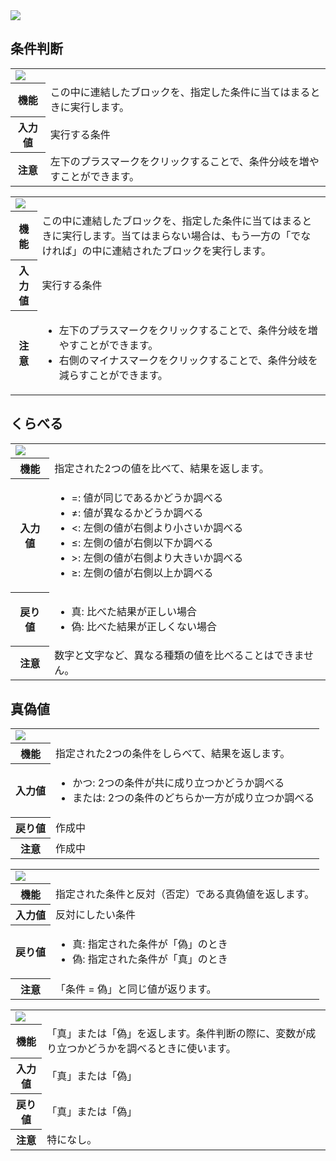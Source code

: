<span class="breadcrumb">
    <img src="{{ site.baseurl }}/assets/images/logic.png">
</span>

## 条件判断

<table id="if" class="block">
    <tr>
        <td colspan="2"><img src="{{ site.baseurl }}/assets/images/logic/if.png"></td>
    </tr>
    <tr>
        <th>機能</th>
        <td>この中に連結したブロックを、指定した条件に当てはまるときに実行します。</td>
    </tr>
    <tr>
        <th>入力値</th>
        <td>実行する条件</td>
    </tr>
    <tr>
        <th>注意</th>
        <td>左下のプラスマークをクリックすることで、条件分岐を増やすことができます。</td>
    </tr>
</table>

<table id="ifElse" class="block">
    <tr>
        <td colspan="2"><img src="{{ site.baseurl }}/assets/images/logic/ifElse.png"></td>
    </tr>
    <tr>
        <th>機能</th>
        <td>この中に連結したブロックを、指定した条件に当てはまるときに実行します。当てはまらない場合は、もう一方の「でなければ」の中に連結されたブロックを実行します。</td>
    </tr>
    <tr>
        <th>入力値</th>
        <td>実行する条件</td>
    </tr>
    <tr>
        <th>注意</th>
        <td>
            <ul>
                <li>左下のプラスマークをクリックすることで、条件分岐を増やすことができます。</li>
                <li>右側のマイナスマークをクリックすることで、条件分岐を減らすことができます。</li>
            </ul>
        </td>
    </tr>
</table>

## くらべる

<table id="equal" class="block">
    <tr>
        <td colspan="2"><img src="{{ site.baseurl }}/assets/images/logic/equal.png"></td>
    </tr>
    <tr>
        <th>機能</th>
        <td>指定された2つの値を比べて、結果を返します。</td>
    </tr>
    <tr>
        <th>入力値</th>
        <td>
            <ul>
                <li><span class="param">=: </span>値が同じであるかどうか調べる</li>
                <li><span class="param">&ne;: </span>値が異なるかどうか調べる</li>
                <li><span class="param">&lt;: </span>左側の値が右側より小さいか調べる</li>
                <li><span class="param">&le;: </span>左側の値が右側以下か調べる</li>
                <li><span class="param">&gt;: </span>左側の値が右側より大きいか調べる</li>
                <li><span class="param">&ge;: </span>左側の値が右側以上か調べる</li>
            </ul>
        </td>
    </tr>
    <tr>
        <th>戻り値</th>
        <td>
            <ul>
                <li><span class="param">真: </span>比べた結果が正しい場合</li>
                <li><span class="param">偽: </span>比べた結果が正しくない場合</li>
            </ul>
        </td>
    </tr>
    <tr>
        <th>注意</th>
        <td>数字と文字など、異なる種類の値を比べることはできません。</td>
    </tr>
</table>

## 真偽値

<table id="and" class="block">
    <tr>
        <td colspan="2"><img src="{{ site.baseurl }}/assets/images/logic/and.png"></td>
    </tr>
    <tr>
        <th>機能</th>
        <td>指定された2つの条件をしらべて、結果を返します。</td>
    </tr>
    <tr>
        <th>入力値</th>
        <td>
            <ul>
                <li><span class="param">かつ: </span>2つの条件が共に成り立つかどうか調べる</li>
                <li><span class="param">または: </span>2つの条件のどちらか一方が成り立つか調べる</li>
            </ul>
        </td>
    </tr>
    <tr>
        <th>戻り値</th>
        <td>作成中</td>
    </tr>
    <tr>
        <th>注意</th>
        <td>作成中</td>
    </tr>
</table>


<table id="not" class="block">
    <tr>
        <td colspan="2"><img src="{{ site.baseurl }}/assets/images/logic/not.png"></td>
    </tr>
    <tr>
        <th>機能</th>
        <td>指定された条件と反対（否定）である真偽値を返します。</td>
    </tr>
    <tr>
        <th>入力値</th>
        <td>反対にしたい条件</td>
    </tr>
    <tr>
        <th>戻り値</th>
        <td>
            <ul>
                <li><span class="param">真: </span>指定された条件が「偽」のとき</li>
                <li><span class="param">偽: </span>指定された条件が「真」のとき</li>
            </ul>
        </td>
    </tr>
    <tr>
        <th>注意</th>
        <td>「条件 = 偽」と同じ値が返ります。</td>
    </tr>
</table>

<table id="true" class="block">
    <tr>
        <td colspan="2"><img src="{{ site.baseurl }}/assets/images/logic/true.png"></td>
    </tr>
    <tr>
        <th>機能</th>
        <td>「真」または「偽」を返します。条件判断の際に、変数が成り立つかどうかを調べるときに使います。</td>
    </tr>
    <tr>
        <th>入力値</th>
        <td>「真」または「偽」</td>
    </tr>
    <tr>
        <th>戻り値</th>
        <td>「真」または「偽」</td>
    </tr>
    <tr>
        <th>注意</th>
        <td>特になし。</td>
    </tr>
</table>

